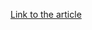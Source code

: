 [Link to the article](https://thehackernews.com/2025/01/trump-terminates-dhs-advisory-committee.html)
